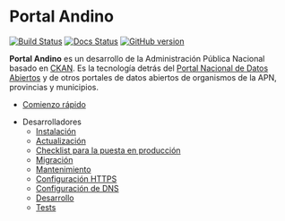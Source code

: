 # Portal Andino

[![Build Status](https://travis-ci.org/datosgobar/portal-andino.svg?branch=master)](https://travis-ci.org/datosgobar/portal-andino)
[![Docs Status](https://readthedocs.org/projects/portal-andino/badge/?version=master)](http://portal-andino.readthedocs.io/es/master/)
[![GitHub version](https://badge.fury.io/gh/datosgobar%2Fportal-andino.svg)](https://badge.fury.io/gh/datosgobar%2Fportal-andino)

**Portal Andino** es un desarrollo de la Administración Pública Nacional basado en [CKAN](https://ckan.org/). Es la tecnología detrás del [Portal Nacional de Datos Abiertos](https://datos.gob.ar/) y de otros portales de datos abiertos de organismos de la APN, provincias y municipios.

- [Comienzo rápido](quickstart.md)
<!-- - [Manual de uso](usage.md) -->
- Desarrolladores
    - [Instalación](developers/install.md)
    - [Actualización](developers/update.md)
    - [Checklist para la puesta en producción](developers/checklist.md)
    - [Migración](developers/migration.md)
    - [Mantenimiento](developers/maintenance.md)
    - [Configuración HTTPS](developers/https.md)
    - [Configuración de DNS](developers/dns.md)
    - [Desarrollo](developers/development.md)
    - [Tests](developers/tests.md)
<!-- - [Historial de versiones](history.md) -->
